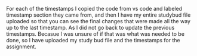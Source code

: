 For each of the timestamps I copied the code from vs code and labeled timestamp section they came from, and then I have my entire studybud file uploaded so that you can see the final changes that were made all the way up to the last timestamp. As I did not go back to update the previous timestamps. Becasue I was unsure of if that was what was needed to be done, so I have uploaded my study bud file and the timestamps for the assignment.
